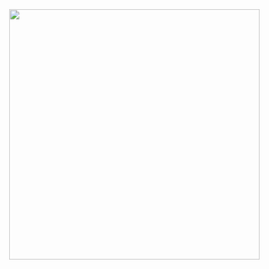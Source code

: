 
<img align="right" src="https://user-images.githubusercontent.com/65691094/129464496-ed5d4b1b-cef4-436e-8b46-05d6b5461a59.png" width="450"/>

